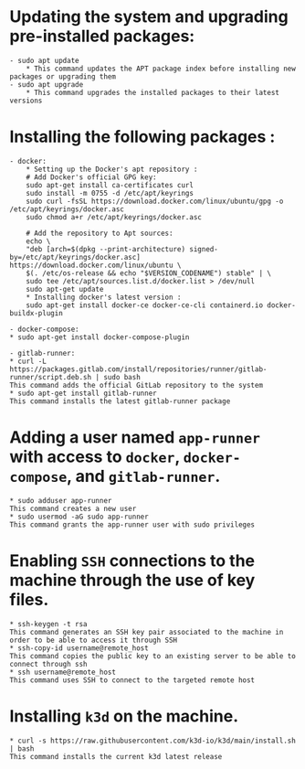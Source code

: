 # Updating the system and upgrading pre-installed packages:
    - sudo apt update 
        * This command updates the APT package index before installing new packages or upgrading them
    - sudo apt upgrade
        * This command upgrades the installed packages to their latest versions

# Installing the following packages :
    - docker:
        * Setting up the Docker's apt repository : 
        # Add Docker's official GPG key:
        sudo apt-get install ca-certificates curl
        sudo install -m 0755 -d /etc/apt/keyrings
        sudo curl -fsSL https://download.docker.com/linux/ubuntu/gpg -o /etc/apt/keyrings/docker.asc
        sudo chmod a+r /etc/apt/keyrings/docker.asc

        # Add the repository to Apt sources:
        echo \
        "deb [arch=$(dpkg --print-architecture) signed-by=/etc/apt/keyrings/docker.asc] https://download.docker.com/linux/ubuntu \
        $(. /etc/os-release && echo "$VERSION_CODENAME") stable" | \
        sudo tee /etc/apt/sources.list.d/docker.list > /dev/null
        sudo apt-get update
        * Installing docker's latest version : 
        sudo apt-get install docker-ce docker-ce-cli containerd.io docker-buildx-plugin

    - docker-compose:
    * sudo apt-get install docker-compose-plugin

    - gitlab-runner:
    * curl -L https://packages.gitlab.com/install/repositories/runner/gitlab-runner/script.deb.sh | sudo bash
    This command adds the official GitLab repository to the system
    * sudo apt-get install gitlab-runner
    This command installs the latest gitlab-runner package


# Adding a user named `app-runner` with access to `docker`, `docker-compose`, and `gitlab-runner`.
    * sudo adduser app-runner
    This command creates a new user
    * sudo usermod -aG sudo app-runner
    This command grants the app-runner user with sudo privileges

# Enabling `SSH` connections to the machine through the use of key files.
    * ssh-keygen -t rsa
    This command generates an SSH key pair associated to the machine in order to be able to access it through SSH
    * ssh-copy-id username@remote_host
    This command copies the public key to an existing server to be able to connect through ssh
    * ssh username@remote_host
    This command uses SSH to connect to the targeted remote host

# Installing `k3d` on the machine.
    * curl -s https://raw.githubusercontent.com/k3d-io/k3d/main/install.sh | bash
    This command installs the current k3d latest release